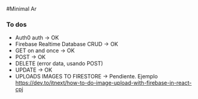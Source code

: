 #Minimal Ar

### To dos

- Auth0 auth -> OK
- Firebase Realtime Database CRUD -> OK
- GET on and once -> OK
- POST -> OK
- DELETE (error data, usando POST)
- UPDATE -> OK
- UPLOADS IMAGES TO FIRESTORE -> Pendiente. Ejemplo https://dev.to/itnext/how-to-do-image-upload-with-firebase-in-react-cpj
